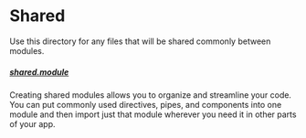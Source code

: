 # Shared

Use this directory for any files that will be shared commonly between modules.

##### [shared.module](https://angular.io/guide/sharing-ngmodules)

Creating shared modules allows you to organize and streamline your code. You can put commonly used directives, pipes, and components into one module and then import just that module wherever you need it in other parts of your app.
